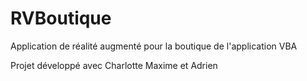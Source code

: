 # RVBoutique
Application de réalité augmenté pour la boutique de l'application VBA

Projet développé avec Charlotte Maxime et Adrien
